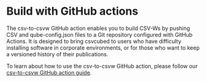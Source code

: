 # Build with GitHub actions

The csv-to-csvw GitHub action enables you to build CSV-Ws by pushing CSV and qube-config.json files to a Git repository configured with GitHub Actions. It is designed to bring csvcubed to users who have difficulty installing software in corporate environments, or for those who want to keep a versioned history of their publications.

To learn about how to use the csv-to-csvw GitHub action, please follow our [csv-to-csvw GitHub action guide](https://GitHub.com/GSS-Cogs/csv-to-csvw-action).
